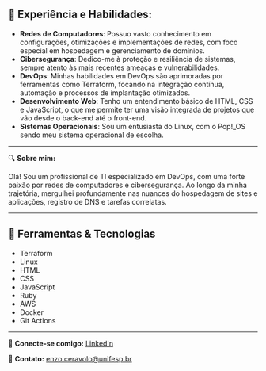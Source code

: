 ## 💼 **Experiência e Habilidades:**

- **Redes de Computadores**: Possuo vasto conhecimento em configurações, otimizações e implementações de redes, com foco especial em hospedagem e gerenciamento de domínios.
- **Cibersegurança**: Dedico-me à proteção e resiliência de sistemas, sempre atento às mais recentes ameaças e vulnerabilidades.
- **DevOps**: Minhas habilidades em DevOps são aprimoradas por ferramentas como Terraform, focando na integração contínua, automação e processos de implantação otimizados.
- **Desenvolvimento Web**: Tenho um entendimento básico de HTML, CSS e JavaScript, o que me permite ter uma visão integrada de projetos que vão desde o back-end até o front-end.
- **Sistemas Operacionais**: Sou um entusiasta do Linux, com o Pop!_OS sendo meu sistema operacional de escolha.

---


🔍 **Sobre mim:**

Olá! Sou um profissional de TI especializado em DevOps, com uma forte paixão por redes de computadores e cibersegurança. Ao longo da minha trajetória, mergulhei profundamente nas nuances do hospedagem de sites e aplicações, registro de DNS e tarefas correlatas.

---
## 🔧 **Ferramentas & Tecnologias**

- Terraform
- Linux
- HTML
- CSS
- JavaScript
- Ruby
- AWS
- Docker
- Git Actions

---

🔗 **Conecte-se comigo:** [LinkedIn](https://www.linkedin.com/in/enzo-ceravolo/)

📧 **Contato:** enzo.ceravolo@unifesp.br



